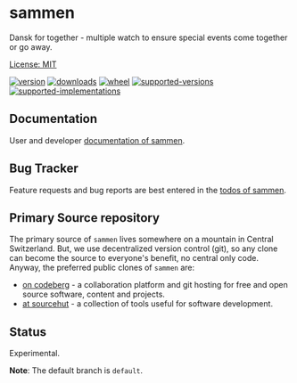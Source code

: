 # sammen

Dansk for together - multiple watch to ensure special events come together or go away. 

[License: MIT](https://git.sr.ht/~sthagen/sammen/tree/default/item/LICENSE)

[![version](https://img.shields.io/pypi/v/sammen.svg?style=flat)](https://pypi.python.org/pypi/sammen/)
[![downloads](https://pepy.tech/badge/sammen/month)](https://pepy.tech/project/sammen)
[![wheel](https://img.shields.io/pypi/wheel/sammen.svg?style=flat)](https://pypi.python.org/pypi/sammen/)
[![supported-versions](https://img.shields.io/pypi/pyversions/sammen.svg?style=flat)](https://pypi.python.org/pypi/sammen/)
[![supported-implementations](https://img.shields.io/pypi/implementation/sammen.svg?style=flat)](https://pypi.python.org/pypi/sammen/)

## Documentation

User and developer [documentation of sammen](https://codes.dilettant.life/docs/sammen).

## Bug Tracker

Feature requests and bug reports are best entered in the [todos of sammen](https://todo.sr.ht/~sthagen/sammen).

## Primary Source repository

The primary source of `sammen` lives somewhere on a mountain in Central Switzerland.
But, we use decentralized version control (git), so any clone can become the source to everyone's benefit, no central only code.
Anyway, the preferred public clones of `sammen` are:

* [on codeberg](https://codeberg.org/sthagen/sammen) - a collaboration platform and git hosting for free and open source software, content and projects.
* [at sourcehut](https://git.sr.ht/~sthagen/sammen) - a collection of tools useful for software development.

## Status

Experimental.

**Note**: The default branch is `default`.
